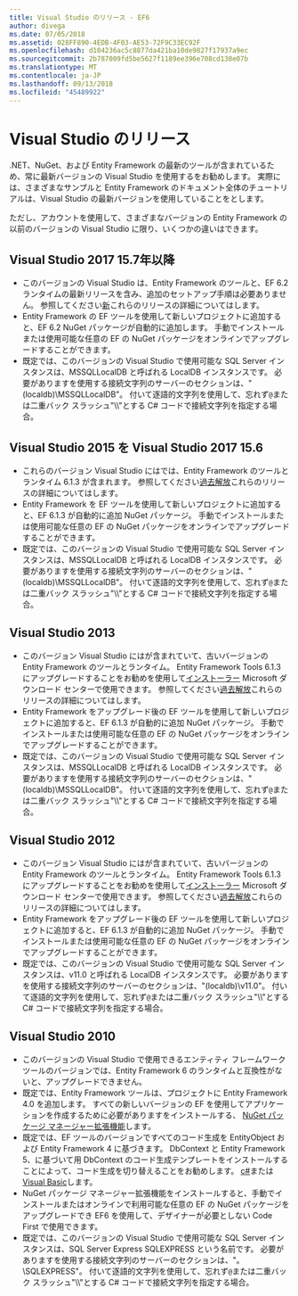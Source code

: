 ```yaml
---
title: Visual Studio のリリース - EF6
author: divega
ms.date: 07/05/2018
ms.assetid: 028FF890-4EDB-4F03-AE53-72F9C33EC92F
ms.openlocfilehash: d104236ac5c8877da421ba10de9827f17937a9ec
ms.sourcegitcommit: 2b787009fd5be5627f1189ee396e708cd130e07b
ms.translationtype: MT
ms.contentlocale: ja-JP
ms.lasthandoff: 09/13/2018
ms.locfileid: "45489922"
---
```

# <a name="visual-studio-releases"></a>Visual Studio のリリース

.NET、NuGet、および Entity Framework の最新のツールが含まれているため、常に最新バージョンの Visual Studio を使用するをお勧めします。
実際には、さまざまなサンプルと Entity Framework のドキュメント全体のチュートリアルは、Visual Studio の最新バージョンを使用していることをとします。

ただし、アカウントを使用して、さまざまなバージョンの Entity Framework の以前のバージョンの Visual Studio に限り、いくつかの違いはできます。

## <a name="visual-studio-2017-157-and-newer"></a>Visual Studio 2017 15.7年以降

- このバージョンの Visual Studio は、Entity Framework のツールと、EF 6.2 ランタイムの最新リリースを含み、追加のセットアップ手順は必要ありません。
参照してください[新](~/ef6/what-is-new/index.md)これらのリリースの詳細についてはします。
- Entity Framework の EF ツールを使用して新しいプロジェクトに追加すると、EF 6.2 NuGet パッケージが自動的に追加します。
手動でインストールまたは使用可能な任意の EF の NuGet パッケージをオンラインでアップグレードすることができます。
- 既定では、このバージョンの Visual Studio で使用可能な SQL Server インスタンスは、MSSQLLocalDB と呼ばれる LocalDB インスタンスです。
必要がありますを使用する接続文字列のサーバーのセクションは、"(localdb)\\MSSQLLocalDB"。
付いて逐語的文字列を使用して、忘れず`@`または二重バック スラッシュ"\\\\"とする C# コードで接続文字列を指定する場合。  


## <a name="visual-studio-2015-to-visual-studio-2017-156"></a>Visual Studio 2015 を Visual Studio 2017 15.6

- これらのバージョン Visual Studio にはでは、Entity Framework のツールとランタイム 6.1.3 が含まれます。
参照してください[過去解放](~/ef6/what-is-new/past-releases.md#ef-613)これらのリリースの詳細についてはします。
- Entity Framework を EF ツールを使用して新しいプロジェクトに追加すると、EF 6.1.3 が自動的に追加 NuGet パッケージ。
手動でインストールまたは使用可能な任意の EF の NuGet パッケージをオンラインでアップグレードすることができます。
- 既定では、このバージョンの Visual Studio で使用可能な SQL Server インスタンスは、MSSQLLocalDB と呼ばれる LocalDB インスタンスです。
必要がありますを使用する接続文字列のサーバーのセクションは、"(localdb)\\MSSQLLocalDB"。
付いて逐語的文字列を使用して、忘れず`@`または二重バック スラッシュ"\\\\"とする C# コードで接続文字列を指定する場合。  


## <a name="visual-studio-2013"></a>Visual Studio 2013
- このバージョン Visual Studio にはが含まれていて、古いバージョンの Entity Framework のツールとランタイム。
Entity Framework Tools 6.1.3 にアップグレードすることをお勧めを使用して[インストーラー](https://www.microsoft.com/en-us/download/details.aspx?id=40762) Microsoft ダウンロード センターで使用できます。
参照してください[過去解放](~/ef6/what-is-new/past-releases.md#ef-613)これらのリリースの詳細についてはします。
- Entity Framework をアップグレード後の EF ツールを使用して新しいプロジェクトに追加すると、EF 6.1.3 が自動的に追加 NuGet パッケージ。
手動でインストールまたは使用可能な任意の EF の NuGet パッケージをオンラインでアップグレードすることができます。
- 既定では、このバージョンの Visual Studio で使用可能な SQL Server インスタンスは、MSSQLLocalDB と呼ばれる LocalDB インスタンスです。
必要がありますを使用する接続文字列のサーバーのセクションは、"(localdb)\\MSSQLLocalDB"。
付いて逐語的文字列を使用して、忘れず`@`または二重バック スラッシュ"\\\\"とする C# コードで接続文字列を指定する場合。  

## <a name="visual-studio-2012"></a>Visual Studio 2012

- このバージョン Visual Studio にはが含まれていて、古いバージョンの Entity Framework のツールとランタイム。
Entity Framework Tools 6.1.3 にアップグレードすることをお勧めを使用して[インストーラー](https://www.microsoft.com/en-us/download/details.aspx?id=40762) Microsoft ダウンロード センターで使用できます。
参照してください[過去解放](~/ef6/what-is-new/past-releases.md#ef-613)これらのリリースの詳細についてはします。
- Entity Framework をアップグレード後の EF ツールを使用して新しいプロジェクトに追加すると、EF 6.1.3 が自動的に追加 NuGet パッケージ。
手動でインストールまたは使用可能な任意の EF の NuGet パッケージをオンラインでアップグレードすることができます。
- 既定では、このバージョンの Visual Studio で使用可能な SQL Server インスタンスは、v11.0 と呼ばれる LocalDB インスタンスです。
必要がありますを使用する接続文字列のサーバーのセクションは、"(localdb)\\v11.0"。
付いて逐語的文字列を使用して、忘れず`@`または二重バック スラッシュ"\\\\"とする C# コードで接続文字列を指定する場合。  

## <a name="visual-studio-2010"></a>Visual Studio 2010

- このバージョンの Visual Studio で使用できるエンティティ フレームワーク ツールのバージョンでは、Entity Framework 6 のランタイムと互換性がないと、アップグレードできません。
- 既定では、Entity Framework ツールは、プロジェクトに Entity Framework 4.0 を追加します。
すべての新しいバージョンの EF を使用してアプリケーションを作成するために必要がありますをインストールする、 [NuGet パッケージ マネージャー拡張機能](https://marketplace.visualstudio.com/items?itemName=NuGetTeam.NuGetPackageManager)します。
- 既定では、EF ツールのバージョンですべてのコード生成を EntityObject および Entity Framework 4 に基づきます。
DbContext と Entity Framework 5、に基づいて用 DbContext のコード生成テンプレートをインストールすることによって、コード生成を切り替えることをお勧めします。 [c#](https://marketplace.visualstudio.com/items?itemName=EntityFrameworkTeam.EF5xDbContextGeneratorforC)または[Visual Basic](https://marketplace.visualstudio.com/items?itemName=EntityFrameworkTeam.EF5xDbContextGeneratorforVBNET)します。
- NuGet パッケージ マネージャー拡張機能をインストールすると、手動でインストールまたはオンラインで利用可能な任意の EF の NuGet パッケージをアップグレードでき EF6 を使用して、デザイナーが必要としない Code First で使用できます。
- 既定では、このバージョンの Visual Studio で使用可能な SQL Server インスタンスは、SQL Server Express SQLEXPRESS という名前です。
必要がありますを使用する接続文字列のサーバーのセクションは、"。\\SQLEXPRESS"。
付いて逐語的文字列を使用して、忘れず`@`または二重バック スラッシュ"\\\\"とする C# コードで接続文字列を指定する場合。
